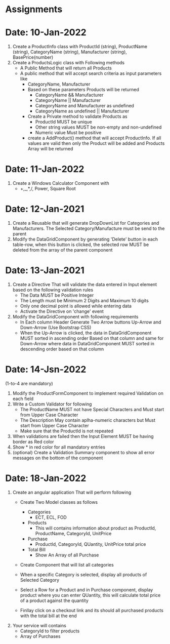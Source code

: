 # Assignments

# Date: 10-Jan-2022

1. Create a ProductInfo class with ProductId (string), ProductName (string), CategoryName (string), Manufacturer (string), BasePrice(number)
2. Create a ProductsLogic class with Following methods
    -  A Public Method that will return all Products
    - A public method that will accept search criteria as input parameters like
        - CategoryName, Manufacturer
        - Based on these parameters Products will be returned   
            - CategoryName && Manufacturer
            - CategoryName || Manufacturer    
            - CategoryName and Manufacturer as undefined
            - CategoryName  as undefined || Manufacturer
        - Create a Private method to validate Products as    
            - ProductId MUST be unique
            - Other string values MUST be non-empty and non-undefined
            - Numeric value Must be positive
        - create a AddProduct() method that will accept ProductInfo. If all values are valid then only the Product will be added and Products Array will be returned      

# Date: 11-Jan-2022
1. Create a Windows Calculator Component with 
    - +,_,*,/, Power, Square Root

# Date: 12-Jan-2021
1. Create a Reusable <SelectComponent> that will generate DropDownList for Categories and Manufacturers. The Selected Category/Manufacture must be send to the parent
2. Modify the DataGridComponent by generating 'Delete' button in each table-row, when this button is clicked, the selected row MUST be deleted from the array of the parent component  

# Date: 13-Jan-2021

1. Create a Directive That will validate the data entered in Input element based on the following validation rules
    - The Data MUST be Positive Integer
    - The Length must be Minimum 2 Digits and Maximum 10 digits
    - Only one decimal point is allowed while entering data
    - Activate the Directive on 'change' event
2. Modify the DataGridComponent with following requirements
    - In Each column Header Generate Two Arrow buttons Up-Arrow and Down-Arrow (Use Bootstrap CSS)
    - When the Up-Arrow is clicked, the data in DataGridComponent MUST sorted in ascending order Based on that column and same for Down-Arrow where data in DataGridComponent MUST sorted in descending order based on that column      

# Date: 14-Jsn-2022
 (1-to-4 are mandatory)
1. Modify the ProductFormComponent to implement required Validation on each field 
2. Write a Custom Validator for following
    - The ProductName MUST not have Special Characters and Must start from Upper Case Character 
    - The Description May contain aplha-numeric characters but Must start from Upper Case Character 
    - Make sure that the ProductId is not repeated
3. When validations are failed then the Input Element MUST be having border as Red color
4. Show * in red color for all mandatory entries
5. (optional) Create a Validation Summary component to show all error messages on the bottom of the component

# Date: 18-Jan-2022
1. Create an angular application That will perform following
    - Create Two Model classes as follows
        - Categories
            - ECT, ECL, FOD
        - Products
            - This will contains information about product as ProductId, ProductName, CategoryId, UnitPrice
        - Purchase
            - ProductId, CategoryId, QUantity, UnitPrice total price
        - Total Bill
            - Show An Array of all Purchase
    - Create Component that will list all categories
    - When a specific Category is selected, display all products of Selected Category
    - Select a Row for a Product and in Purchase component, display product where you can enter QUantity, this will calculate total price of a product against the quantity

    - Finllay click on a  checkout link and its should all purchased products with the total bill at the end
2. Your service will contains
    - CategoryId to filter products
    - Array of Purchases
     



